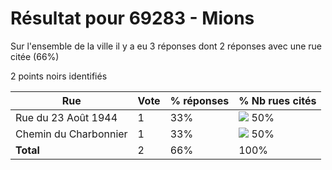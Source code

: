 # Résultat pour 69283 - Mions

Sur l'ensemble de la ville il y a eu 3 réponses dont 2 réponses avec une rue citée (66%)

2 points noirs identifiés

| Rue | Vote | % réponses | % Nb rues cités|
|-----|------|------------|----------------|
| Rue du 23 Août 1944 | 1 | 33% | <img src="../../img/bar_50.gif" />&nbsp;50%|
| Chemin du Charbonnier | 1 | 33% | <img src="../../img/bar_50.gif" />&nbsp;50%|
| **Total** | 2 | 66% | 100%|
